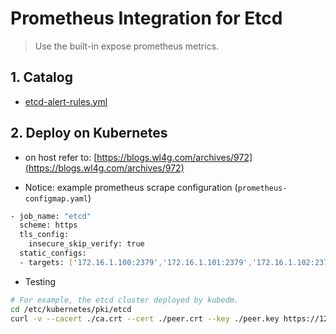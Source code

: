 # Prometheus Integration for Etcd

> Use the built-in expose prometheus metrics.

## 1. Catalog

- [etcd-alert-rules.yml](etcd-alert-rules.yml)

## 2. Deploy on Kubernetes

- on host refer to: [https://blogs.wl4g.com/archives/972](https://blogs.wl4g.com/archives/972)

- Notice: example prometheus scrape configuration (`prometheus-configmap.yaml`)

```bash
- job_name: "etcd"
  scheme: https
  tls_config:
    insecure_skip_verify: true
  static_configs:
  - targets: ['172.16.1.100:2379','172.16.1.101:2379','172.16.1.102:2379']
```

- Testing

```bash
# For example, the etcd cluster deployed by kubedm.
cd /etc/kubernetes/pki/etcd
curl -v --cacert ./ca.crt --cert ./peer.crt --key ./peer.key https://127.0.0.1:2379/metrics
```
